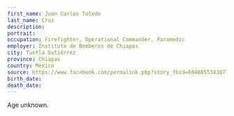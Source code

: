 ```yaml
---
first_name: Juan Carlos Toledo
last_name: Cruz
description: 
portrait: 
occupation: Firefighter, Operational Commander, Paramedic
employer: Instituto de Bomberos de Chiapas
city: Tuxtla Gutiérrez
province: Chiapas
country: Mexico
source: https://www.facebook.com/permalink.php?story_fbid=694885534387779&amp;id=162068831002788
birth_date: 
death_date: 
---
```


Age unknown.